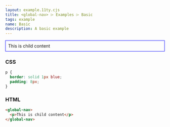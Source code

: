 ```yaml
---
layout: example.11ty.cjs
title: <global-nav> ⌲ Examples ⌲ Basic
tags: example
name: Basic
description: A basic example
---
```


<style>
  global-nav p {
    border: solid 1px blue;
    padding: 8px;
  }
</style>
<global-nav>
  <p>This is child content</p>
</global-nav>

<h3>CSS</h3>

```css
p {
  border: solid 1px blue;
  padding: 8px;
}
```

<h3>HTML</h3>

```html
<global-nav>
  <p>This is child content</p>
</global-nav>
```
